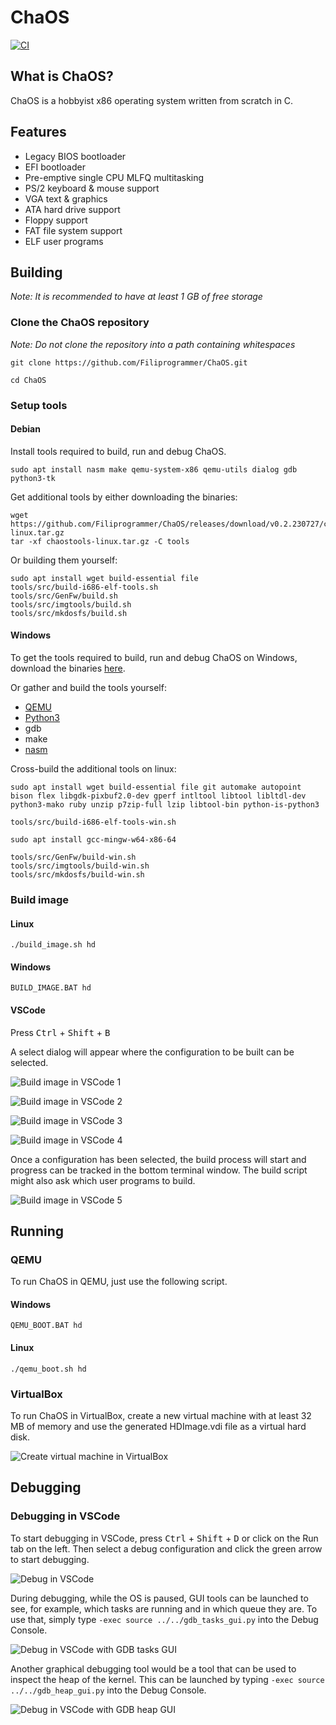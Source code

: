ChaOS
=====

[![CI](https://github.com/Filiprogrammer/ChaOS/actions/workflows/main.yml/badge.svg)](https://github.com/Filiprogrammer/ChaOS/actions/workflows/main.yml)

What is ChaOS?
--------------

ChaOS is a hobbyist x86 operating system written from scratch in C.

Features
--------

- Legacy BIOS bootloader
- EFI bootloader
- Pre-emptive single CPU MLFQ multitasking
- PS/2 keyboard & mouse support
- VGA text & graphics
- ATA hard drive support
- Floppy support
- FAT file system support
- ELF user programs

Building
--------

*Note: It is recommended to have at least 1 GB of free storage*

### Clone the ChaOS repository

*Note: Do not clone the repository into a path containing whitespaces*

```console
git clone https://github.com/Filiprogrammer/ChaOS.git

cd ChaOS
```

### Setup tools

#### Debian

Install tools required to build, run and debug ChaOS.

```console
sudo apt install nasm make qemu-system-x86 qemu-utils dialog gdb python3-tk
```

Get additional tools by either downloading the binaries:

```console
wget https://github.com/Filiprogrammer/ChaOS/releases/download/v0.2.230727/chaostools-linux.tar.gz
tar -xf chaostools-linux.tar.gz -C tools
```

Or building them yourself:

```console
sudo apt install wget build-essential file
tools/src/build-i686-elf-tools.sh
tools/src/GenFw/build.sh
tools/src/imgtools/build.sh
tools/src/mkdosfs/build.sh
```

#### Windows

To get the tools required to build, run and debug ChaOS on Windows, download the binaries [here](https://github.com/Filiprogrammer/ChaOS/releases/download/v0.2.230727/chaostools-windows.zip).

Or gather and build the tools yourself:

- [QEMU](https://qemu.weilnetz.de/w64/)
- [Python3](https://www.python.org/downloads/windows/)
- gdb
- make
- [nasm](https://www.nasm.us/pub/nasm/stable/win64/)

Cross-build the additional tools on linux:

```console
sudo apt install wget build-essential file git automake autopoint bison flex libgdk-pixbuf2.0-dev gperf intltool libtool libltdl-dev python3-mako ruby unzip p7zip-full lzip libtool-bin python-is-python3

tools/src/build-i686-elf-tools-win.sh

sudo apt install gcc-mingw-w64-x86-64

tools/src/GenFw/build-win.sh
tools/src/imgtools/build-win.sh
tools/src/mkdosfs/build-win.sh
```

### Build image

#### Linux

```console
./build_image.sh hd
```

#### Windows

```console
BUILD_IMAGE.BAT hd
```

#### VSCode

Press <kbd>Ctrl</kbd> + <kbd>Shift</kbd> + <kbd>B</kbd>

A select dialog will appear where the configuration to be built can be selected.

![Build image in VSCode 1](res/build_image_in_vscode_1.png)

![Build image in VSCode 2](res/build_image_in_vscode_2.png)

![Build image in VSCode 3](res/build_image_in_vscode_3.png)

![Build image in VSCode 4](res/build_image_in_vscode_4.png)

Once a configuration has been selected, the build process will start and progress can be tracked in the bottom terminal window. The build script might also ask which user programs to build.

![Build image in VSCode 5](res/build_image_in_vscode_5.png)

Running
-------

### QEMU

To run ChaOS in QEMU, just use the following script.

#### Windows

```console
QEMU_BOOT.BAT hd
```

#### Linux

```console
./qemu_boot.sh hd
```

### VirtualBox

To run ChaOS in VirtualBox, create a new virtual machine with at least 32 MB of memory and use the generated HDImage.vdi file as a virtual hard disk.

![Create virtual machine in VirtualBox](res/create_virtual_machine_in_virtualbox.png)

Debugging
---------

### Debugging in VSCode

To start debugging in VSCode, press <kbd>Ctrl</kbd> + <kbd>Shift</kbd> + <kbd>D</kbd> or click on the Run tab on the left. Then select a debug configuration and click the green arrow to start debugging.

![Debug in VSCode](res/debug_in_vscode.png)

During debugging, while the OS is paused, GUI tools can be launched to see, for example, which tasks are running and in which queue they are.
To use that, simply type `-exec source ../../gdb_tasks_gui.py` into the Debug Console.

![Debug in VSCode with GDB tasks GUI](res/debug_in_vscode_with_gdb_tasks_gui.gif)

Another graphical debugging tool would be a tool that can be used to inspect the heap of the kernel. This can be launched by typing `-exec source ../../gdb_heap_gui.py` into the Debug Console.

![Debug in VSCode with GDB heap GUI](res/debug_in_vscode_with_gdb_heap_gui.gif)
